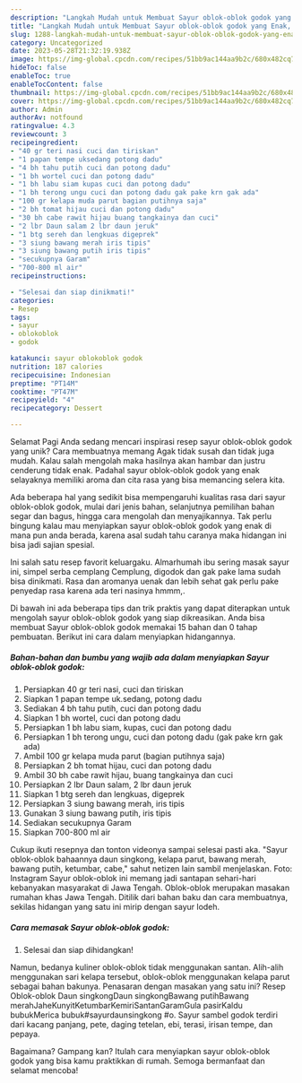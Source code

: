 ```yaml
---
description: "Langkah Mudah untuk Membuat Sayur oblok-oblok godok yang Enak, Mengugah Selera"
title: "Langkah Mudah untuk Membuat Sayur oblok-oblok godok yang Enak, Mengugah Selera"
slug: 1288-langkah-mudah-untuk-membuat-sayur-oblok-oblok-godok-yang-enak-mengugah-selera
category: Uncategorized
date: 2023-05-28T21:32:19.938Z
image: https://img-global.cpcdn.com/recipes/51bb9ac144aa9b2c/680x482cq70/sayur-oblok-oblok-godok-foto-resep-utama.jpg
hideToc: false
enableToc: true
enableTocContent: false
thumbnail: https://img-global.cpcdn.com/recipes/51bb9ac144aa9b2c/680x482cq70/sayur-oblok-oblok-godok-foto-resep-utama.jpg
cover: https://img-global.cpcdn.com/recipes/51bb9ac144aa9b2c/680x482cq70/sayur-oblok-oblok-godok-foto-resep-utama.jpg
author: Admin
authorAv: notfound
ratingvalue: 4.3
reviewcount: 3
recipeingredient:
- "40 gr teri nasi cuci dan tiriskan"
- "1 papan tempe uksedang potong dadu"
- "4 bh tahu putih cuci dan potong dadu"
- "1 bh wortel cuci dan potong dadu"
- "1 bh labu siam kupas cuci dan potong dadu"
- "1 bh terong ungu cuci dan potong dadu gak pake krn gak ada"
- "100 gr kelapa muda parut bagian putihnya saja"
- "2 bh tomat hijau cuci dan potong dadu"
- "30 bh cabe rawit hijau buang tangkainya dan cuci"
- "2 lbr Daun salam 2 lbr daun jeruk"
- "1 btg sereh dan lengkuas digeprek"
- "3 siung bawang merah iris tipis"
- "3 siung bawang putih iris tipis"
- "secukupnya Garam"
- "700-800 ml air"
recipeinstructions:

- "Selesai dan siap dinikmati!"
categories:
- Resep
tags:
- sayur
- oblokoblok
- godok

katakunci: sayur oblokoblok godok 
nutrition: 187 calories
recipecuisine: Indonesian
preptime: "PT14M"
cooktime: "PT47M"
recipeyield: "4"
recipecategory: Dessert

---
```



Selamat Pagi Anda sedang mencari inspirasi resep sayur oblok-oblok godok yang unik? Cara membuatnya memang Agak tidak susah dan tidak juga mudah. Kalau salah mengolah maka hasilnya akan hambar dan justru cenderung tidak enak. Padahal sayur oblok-oblok godok yang enak selayaknya memiliki aroma dan cita rasa yang bisa memancing selera kita.


Ada beberapa hal yang sedikit bisa mempengaruhi kualitas rasa dari sayur oblok-oblok godok, mulai dari jenis bahan, selanjutnya pemilihan bahan segar dan bagus, hingga cara mengolah dan menyajikannya. Tak perlu bingung kalau mau menyiapkan sayur oblok-oblok godok yang enak di mana pun anda berada, karena asal sudah tahu caranya maka hidangan ini bisa jadi sajian spesial.

Ini salah satu resep favorit keluargaku. Almarhumah ibu sering masak sayur ini, simpel serba cemplang Cemplung, digodok dan gak pake lama sudah bisa dinikmati. Rasa dan aromanya uenak dan lebih sehat gak perlu pake penyedap rasa karena ada teri nasinya hmmm,.


Di bawah ini ada beberapa tips dan trik praktis yang dapat diterapkan untuk mengolah sayur oblok-oblok godok yang siap dikreasikan. Anda bisa membuat Sayur oblok-oblok godok memakai 15 bahan dan 0 tahap pembuatan. Berikut ini cara dalam menyiapkan hidangannya.

<!--inarticleads1-->

##### Bahan-bahan dan bumbu yang wajib ada dalam menyiapkan Sayur oblok-oblok godok:

1. Persiapkan 40 gr teri nasi, cuci dan tiriskan
1. Siapkan 1 papan tempe uk.sedang, potong dadu
1. Sediakan 4 bh tahu putih, cuci dan potong dadu
1. Siapkan 1 bh wortel, cuci dan potong dadu
1. Persiapkan 1 bh labu siam, kupas, cuci dan potong dadu
1. Persiapkan 1 bh terong ungu, cuci dan potong dadu (gak pake krn gak ada)
1. Ambil 100 gr kelapa muda parut (bagian putihnya saja)
1. Persiapkan 2 bh tomat hijau, cuci dan potong dadu
1. Ambil 30 bh cabe rawit hijau, buang tangkainya dan cuci
1. Persiapkan 2 lbr Daun salam, 2 lbr daun jeruk
1. Siapkan 1 btg sereh dan lengkuas, digeprek
1. Persiapkan 3 siung bawang merah, iris tipis
1. Gunakan 3 siung bawang putih, iris tipis
1. Sediakan secukupnya Garam
1. Siapkan 700-800 ml air


Cukup ikuti resepnya dan tonton videonya sampai selesai pasti aka. &#34;Sayur oblok-oblok bahaannya daun singkong, kelapa parut, bawang merah, bawang putih, ketumbar, cabe,&#34; sahut netizen lain sambil menjelaskan. Foto: Instagram Sayur oblok-oblok ini memang jadi santapan sehari-hari kebanyakan masyarakat di Jawa Tengah. Oblok-oblok merupakan masakan rumahan khas Jawa Tengah. Ditilik dari bahan baku dan cara membuatnya, sekilas hidangan yang satu ini mirip dengan sayur lodeh. 

<!--inarticleads2-->

##### Cara memasak Sayur oblok-oblok godok:


1. Selesai dan siap dihidangkan!

Namun, bedanya kuliner oblok-oblok tidak menggunakan santan. Alih-alih menggunakan sari kelapa tersebut, oblok-oblok menggunakan kelapa parut sebagai bahan bakunya. Penasaran dengan masakan yang satu ini? Resep Oblok-oblok Daun singkongDaun singkongBawang putihBawang merahJaheKunyitKetumbarKemiriSantanGaramGula pasirKaldu bubukMerica bubuk#sayurdaunsingkong #o. Sayur sambel godok terdiri dari kacang panjang, pete, daging tetelan, ebi, terasi, irisan tempe, dan pepaya. 

Bagaimana? Gampang kan? Itulah cara menyiapkan sayur oblok-oblok godok yang bisa kamu praktikkan di rumah. Semoga bermanfaat dan selamat mencoba!

